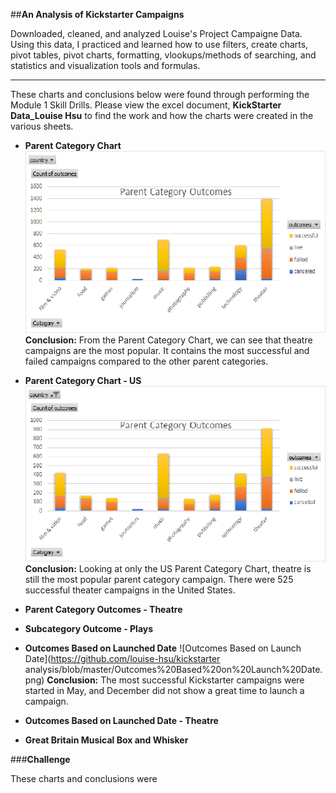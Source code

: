 ##**An Analysis of Kickstarter Campaigns**

Downloaded, cleaned, and analyzed  Louise's Project Campaigne Data. Using this data, I practiced and learned how to use filters, create charts, pivot tables, pivot charts, formatting, vlookups/methods of searching, and statistics and visualization tools and formulas. 

---

These charts and conclusions below were found through performing the Module 1 Skill Drills. Please view the excel document, **KickStarter Data_Louise Hsu** to find the work and how the charts were created in the various sheets.   

- **Parent Category Chart**
![Parent Category Outcome - unfiltered](https://github.com/louise-hsu/kickstarter-analysis/blob/master/Parent%20Category%20Outcome%20-%20unfiltered.png)
**Conclusion:** From the Parent Category Chart, we can see that theatre campaigns are the most popular. It contains the most successful and failed campaigns compared to the other parent categories. 

- **Parent Category Chart - US**
![Parent Category Outcome - filtered US](https://github.com/louise-hsu/kickstarter-analysis/blob/master/Parent%20Category%20Outcome%20-%20filtered%20US.png)
**Conclusion:** Looking at only the US Parent Category Chart, theatre is still the most popular parent category campaign. There were 525 successful theater campaigns in the United States.

-  **Parent Category Outcomes - Theatre**

- **Subcategory Outcome - Plays**

- **Outcomes Based on Launched Date**
![Outcomes Based on Launch Date](https://github.com/louise-hsu/kickstarter analysis/blob/master/Outcomes%20Based%20on%20Launch%20Date.png)
**Conclusion:** The most successful Kickstarter campaigns were started in May, and  December did not show a great time to launch a campaign.

- **Outcomes Based on Launched Date - Theatre**

- **Great Britain Musical Box and Whisker**

###**Challenge**

These charts and conclusions were 



